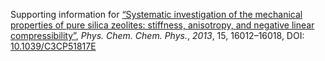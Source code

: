 Supporting information for [“Systematic investigation of the mechanical properties of pure silica zeolites: stiffness, anisotropy, and negative linear compressibility”](http://dx.doi.org/10.1039/C3CP51817E), _Phys. Chem. Chem. Phys._, *2013*, 15, 16012–16018, DOI: [10.1039/C3CP51817E](http://dx.doi.org/10.1039/C3CP51817E)

